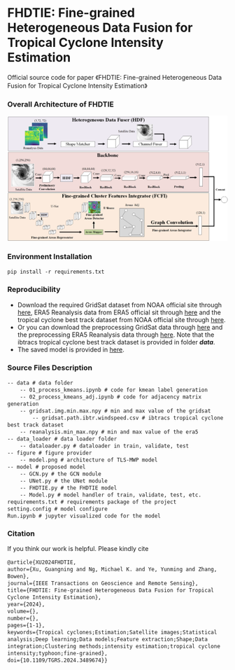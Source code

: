 #  FHDTIE: Fine-grained Heterogeneous Data Fusion for Tropical Cyclone Intensity Estimation

Official source code for paper 《FHDTIE: Fine-grained Heterogeneous Data Fusion for Tropical Cyclone Intensity Estimation》
### Overall Architecture of FHDTIE
![image](https://github.com/xuguangning1218/FHDTIE/blob/master/figure/model.png)

### Environment Installation
```
pip install -r requirements.txt
```  
### Reproducibility 
* Download the required GridSat dataset from NOAA official site through [here](<https://www.ncei.noaa.gov/products/gridded-geostationary-brightness-temperature> "here"), ERA5 Reanalysis data from ERA5 official sit through [here](<https://cds.climate.copernicus.eu/cdsapp#!/dataset/reanalysis-era5-pressure-levels?tab=overview> "here") and the tropical cyclone best track dataset from NOAA official site through [here](<https://www.ncdc.noaa.gov/ibtracs/>  "here"). 
* Or you can download the preprocessing GridSat data through [here](<https://pan.baidu.com/s/1ADa_P7atzMJ7xvmFDfclCw?pwd=j5g8#list/path=%2FTFG-Net%2Fdata> "here") and the preprocessing ERA5 Reanalysis data through [here](<https://pan.baidu.com/s/1rizZvfEieYrnh5KiHXUzuw?pwd=yfcj#list/path=%2FFHDTIE%2Fdata> "here"). Note that the ibtracs tropical cyclone best track dataset is provided in folder ***data***.
* The saved model is provided in [here](<https://pan.baidu.com/s/1rizZvfEieYrnh5KiHXUzuw?pwd=yfcj#list/path=%2FFHDTIE%2Fmodel_saver&parentPath=%2F> "here").


###  Source Files Description

```
-- data # data folder
	-- 01_process_kmeans.ipynb # code for kmean label generation
	-- 02_process_kmeans_adj.ipynb # code for adjacency matrix generation
	-- gridsat.img.min.max.npy # min and max value of the gridsat
    	-- gridsat.path.ibtr.windspeed.csv # ibtracs tropical cyclone best track dataset
	-- reanalysis.min_max.npy # min and max value of the era5
-- data_loader # data loader folder
	-- dataloader.py # dataloader in train, validate, test
-- figure # figure provider
	-- model.png # architecture of TLS-MWP model 
-- model # proposed model
	-- GCN.py # the GCN module
	-- UNet.py # the UNet module
    -- FHDTIE.py # the FHDTIE model
	-- Model.py # model handler of train, validate, test, etc.
requirements.txt # requirements package of the project
setting.config # model configure
Run.ipynb # jupyter visualized code for the model
```

###  Citation
If you think our work is helpful. Please kindly cite
```
@article{XU2024FHDTIE,
author={Xu, Guangning and Ng, Michael K. and Ye, Yunming and Zhang, Bowen},
journal={IEEE Transactions on Geoscience and Remote Sensing}, 
title={FHDTIE: Fine-grained Heterogeneous Data Fusion for Tropical Cyclone Intensity Estimation}, 
year={2024},
volume={},
number={},
pages={1-1},
keywords={Tropical cyclones;Estimation;Satellite images;Statistical analysis;Deep learning;Data models;Feature extraction;Shape;Data integration;Clustering methods;intensity estimation;tropical cyclone intensity;typhoon;fine-grained},
doi={10.1109/TGRS.2024.3489674}}
```
